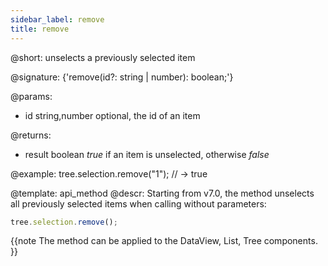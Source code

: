 ```yaml
---
sidebar_label: remove
title: remove
---          
```


@short: unselects a previously selected item

@signature: {'remove(id?: string | number): boolean;'}

@params:
- id		string,number		optional, the id of an item

@returns:
- result		boolean			<i>true</i> if an item is unselected, otherwise <i>false</i>

@example:
tree.selection.remove("1"); // -> true


@template:	api_method
@descr:
Starting from v7.0, the method unselects all previously selected items when calling without parameters:

~~~js
tree.selection.remove();
~~~

{{note The method can be applied to the DataView, List, Tree components. }}
